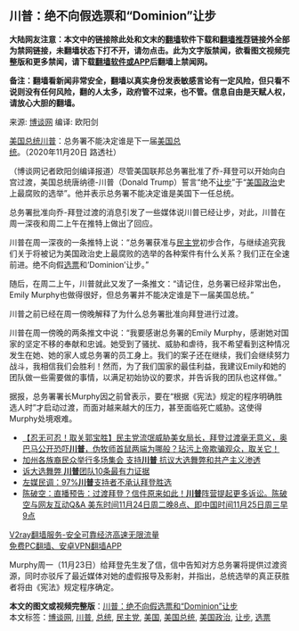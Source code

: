  <h2>川普：绝不向假选票和“Dominion”让步</h2> <p class="notice"><b>大陆网友注意：本文中的链接除此处和文末的<a href="https://github.com/bannedbook/fanqiang" >翻墙</a>软件下载和<a href="https://github.com/killgcd/justmysocks/blob/master/README.md">翻墙推荐</a>链接外全部为禁网链接，未翻墙状态下打不开，请勿点击。此为文字版禁闻，欲看图文视频完整版和更多禁闻，请下载<a href="https://github.com/bannedbook/fanqiang">翻墙软件或APP</a>后翻墙上禁闻网。</p><p>备注：翻墙看新闻非常安全，翻墙以真实身份发表敏感言论有一定风险，但只看不说则没有任何风险，翻的人太多，政府管不过来，也不管。信息自由是天赋人权，请放心大胆的翻墙。</b></p>  <div class="entry"> <p>来源:&nbsp;<a href="https://www.bannedbook.org/bnews/tag/%e5%8d%9a%e8%b0%88%e7%bd%91/" class="st_tag internal_tag" rel="tag" title="标签 博谈网 下的日志">博谈网</a>                      编译:&nbsp;欧阳剑                                                 </p> <p><a href="https://www.bannedbook.org/bnews/tag/%e7%be%8e%e5%9b%bd/" class="st_tag internal_tag" rel="tag" title="标签 美国 下的日志">美国</a><a href="https://www.bannedbook.org/bnews/tag/%e6%80%bb%e7%bb%9f/" class="st_tag internal_tag" rel="tag" title="标签 总统 下的日志">总统</a><a href="https://www.bannedbook.org/bnews/tag/%e5%b7%9d%e6%99%ae/" class="st_tag internal_tag" rel="tag" title="标签 川普 下的日志">川普</a>：总务署不能决定谁是下一届<a href="https://www.bannedbook.org/bnews/tag/%e7%be%8e%e5%9b%bd%e6%80%bb%e7%bb%9f/" class="st_tag internal_tag" rel="tag" title="标签 美国总统 下的日志">美国总统</a>。（2020年11月20日 路透社）</p> <p>（博谈网记者欧阳剑编译报道）尽管美国联邦总务署批准了乔-拜登可以开始向白宫过渡，美国总统唐纳德-川普（Donald Trump）誓言“绝不<a href="https://www.bannedbook.org/bnews/tag/%E8%AE%A9%E6%AD%A5/" class="st_tag internal_tag" rel="tag" title="标签 让步 下的日志">让步</a>”于“<a href="https://www.bannedbook.org/bnews/tag/%E7%BE%8E%E5%9B%BD%E6%94%BF%E6%B2%BB/" class="st_tag internal_tag" rel="tag" title="标签 美国政治 下的日志">美国政治</a>史上最腐败的选举”。他并表示总务署不能决定谁是美国下一任总统。</p>  <p>总务署批准向乔-拜登过渡的消息引发了一些媒体说川普已经让步，对此，川普在周一深夜和周二上午在推特上做出了回应。</p> <p>川普在周一深夜的一条推特上说：“总务署获准与<a href="https://www.bannedbook.org/bnews/tag/%e6%b0%91%e4%b8%bb%e5%85%9a/" class="st_tag internal_tag" rel="tag" title="标签 民主党 下的日志">民主党</a>初步合作，与继续追究我们关于将被记为美国政治史上最腐败的选举的各种案件有什么关系？我们正在全速前进。绝不向假<a href="https://www.bannedbook.org/bnews/tag/%E9%80%89%E7%A5%A8/" class="st_tag internal_tag" rel="tag" title="标签 选票 下的日志">选票</a>和‘Dominion’让步。”</p> <p>随后，在周二上午，川普就此又发了一条推文：“请记住，总务署已经非常出色，Emily Murphy也做得很好，但总务署并不能决定谁是下一届美国总统。”</p>  <p>川普之前已经在周一傍晚解释了为什么总务署批准向拜登进行过渡。</p> <p>川普在周一傍晚的两条推文中说：“我要感谢总务署的Emily Murphy，感谢她对国家的坚定不移的奉献和忠诚。她受到了骚扰、威胁和虐待，我不希望看到这种情况发生在她、她的家人或总务署的员工身上。我们的案子还在继续，我们会继续努力战斗，我相信我们会胜利！然而，为了我们国家的最佳利益，我建议Emily和她的团队做一些需要做的事情，以满足初始协议的要求，并告诉我的团队也这样做。”</p> <p>据报，总务署署长Murphy因之前曾表示，要在“根据《宪法》规定的程序明确胜选人时”才启动过渡，而面对越来越大的压力，甚至面临死亡威胁。这使得Murphy处境艰难。</p>  <ul class='op-related-articles' title='相关阅读'> <li><a href='https://www.bannedbook.org/bnews/bannedvideo/20201125/1436541.html' target='_blank'>【忍无可忍！取关郭宝胜】民主党流氓威胁美女局长，拜登过渡毫无意义，奥巴马公开恐吓<b>川普</b>，伪牧师首鼠两端为哪般？玷污上帝欺骗观众，取关它！</a></li> <li><a href='https://www.bannedbook.org/bnews/bannedvideo/20201125/1436529.html' target='_blank'>加州各族裔民众举行多场集会 支持<b>川普</b> 抗议大选舞弊和共产主义渗透</a></li> <li><a href='https://www.bannedbook.org/bnews/bannedvideo/20201125/1436524.html' target='_blank'>诉大选舞弊 <b>川普</b>团队10条最有力证据</a></li> <li><a href='https://www.bannedbook.org/bnews/cbnews/20201125/1436521.html' target='_blank'>左媒民调：97%<b>川普</b>支持者不承认拜登胜选</a></li> <li><a href='https://www.bannedbook.org/bnews/cbnews/20201125/1436517.html' target='_blank'>陈破空：直播预告：过渡拜登？信件原来如此！<b>川普</b>阵营提起更多诉讼。陈破空与网友互动Q&amp;A 美东时间11月24日周二晚8点、即中国时间11月25日周三早9点</a></li> </ul> <p class="texttj"> <a href="https://www.bannedbook.org/forum23/topic22702.html" target="_blank">V2ray翻墙服务-安全可靠经济高速无限流量</a><br/> <a href="https://github.com/bannedbook/fanqiang/wiki/%E7%A6%81%E9%97%BB%E7%BD%91%E5%AE%89%E5%8D%93%E7%BF%BB%E5%A2%99%E6%96%B0%E9%97%BBAPP" target="_blank">免费PC翻墙、安卓VPN翻墙APP</a></p><p>Murphy周一（11月23日）给拜登先生发了信，信中告知对方总务署将提供过渡资源，同时亦驳斥了最近媒体对她的虚假报导及影射，并指出，总统选举的真正获胜者将由《宪法》规定程序确定。</p><a name='sharetosocial'></a>       <div><b>本文的图文或视频完整版</b>：<a href='https://www.bannedbook.org/bnews/cbnews/20201125/1436544.html'>川普：绝不向假选票和“Dominion”让步</a></div>  </div><!--END ENTRY--> <div class="postfooter"> <div>本文标签：<a href="https://www.bannedbook.org/bnews/tag/%e5%8d%9a%e8%b0%88%e7%bd%91/" rel="tag">博谈网</a>, <a href="https://www.bannedbook.org/bnews/tag/%e5%b7%9d%e6%99%ae/" rel="tag">川普</a>, <a href="https://www.bannedbook.org/bnews/tag/%e6%80%bb%e7%bb%9f/" rel="tag">总统</a>, <a href="https://www.bannedbook.org/bnews/tag/%e6%b0%91%e4%b8%bb%e5%85%9a/" rel="tag">民主党</a>, <a href="https://www.bannedbook.org/bnews/tag/%e7%be%8e%e5%9b%bd/" rel="tag">美国</a>, <a href="https://www.bannedbook.org/bnews/tag/%e7%be%8e%e5%9b%bd%e6%80%bb%e7%bb%9f/" rel="tag">美国总统</a>, <a href="https://www.bannedbook.org/bnews/tag/%E7%BE%8E%E5%9B%BD%E6%94%BF%E6%B2%BB/" rel="tag">美国政治</a>, <a href="https://www.bannedbook.org/bnews/tag/%E8%AE%A9%E6%AD%A5/" rel="tag">让步</a>, <a href="https://www.bannedbook.org/bnews/tag/%E9%80%89%E7%A5%A8/" rel="tag">选票</a></div>  </div><!--END POSTFOOTER--> 